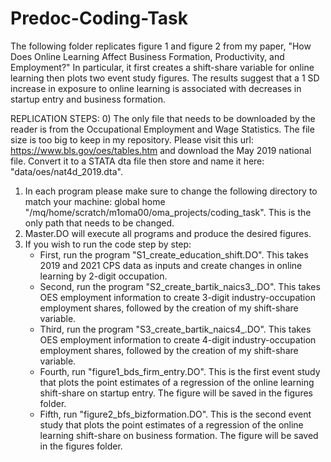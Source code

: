 # Predoc-Coding-Task
The following folder replicates figure 1 and figure 2 from my paper, "How Does Online Learning Affect Business Formation, Productivity, and Employment?" In particular, it first creates a shift-share variable for online learning then plots two event study figures. The results suggest that a 1 SD increase in exposure to online learning is associated with decreases in startup entry and business formation. 

REPLICATION STEPS: 
0) The only file that needs to be downloaded by the reader is from the Occupational Employment and Wage Statistics. The file size is too big to keep in my repository. Please visit this url: https://www.bls.gov/oes/tables.htm and download the May 2019 national file. Convert it to a STATA dta file then store and name it here: "data/oes/nat4d_2019.dta". 

1) In each program please make sure to change the following directory to match your machine: global home "/mq/home/scratch/m1oma00/oma_projects/coding_task". This is the only path that needs to be changed.
2) Master.DO will execute all programs and produce the desired figures.
3) If you wish to run the code step by step:
   - First, run the program "S1_create_education_shift.DO". This takes 2019 and 2021 CPS data as inputs and create changes in online learning by 2-digit occupation.
   - Second, run the program "S2_create_bartik_naics3_.DO". This takes OES employment information to create 3-digit industry-occupation employment shares, followed by the creation of my shift-share variable.
   - Third, run the program "S3_create_bartik_naics4_.DO". This takes OES employment information to create 4-digit industry-occupation employment shares, followed by the creation of my shift-share variable.
   - Fourth, run "figure1_bds_firm_entry.DO". This is the first event study that plots the point estimates of a regression of the online learning shift-share on startup entry. The figure will be saved in the figures folder. 
   - Fifth, run "figure2_bfs_bizformation.DO". This is the second event study that plots the point estimates of a regression of the online learning shift-share on business formation. The figure will be saved in the figures folder. 
